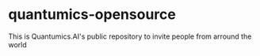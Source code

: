 # quantumics-opensource
This is Quantumics.AI's public repository to invite people from arround the world 
